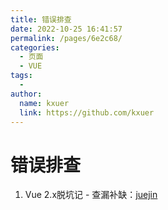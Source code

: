 ```yaml
---
title: 错误排查
date: 2022-10-25 16:41:57
permalink: /pages/6e2c68/
categories:
  - 页面
  - VUE
tags:
  - 
author: 
  name: kxuer
  link: https://github.com/kxuer
---
```

# 错误排查

1. Vue 2.x脱坑记 - 查漏补缺：[juejin](https://juejin.cn/post/6844903509331181575)